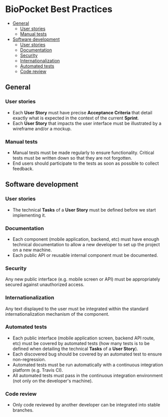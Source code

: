 # BioPocket Best Practices

<!-- START doctoc generated TOC please keep comment here to allow auto update -->
<!-- DON'T EDIT THIS SECTION, INSTEAD RE-RUN doctoc TO UPDATE -->


- [General](#general)
  - [User stories](#user-stories)
  - [Manual tests](#manual-tests)
- [Software development](#software-development)
  - [User stories](#user-stories-1)
  - [Documentation](#documentation)
  - [Security](#security)
  - [Internationalization](#internationalization)
  - [Automated tests](#automated-tests)
  - [Code review](#code-review)

<!-- END doctoc generated TOC please keep comment here to allow auto update -->



## General

### User stories

* Each **User Story** must have precise **Acceptance Criteria** that detail exactly what is expected in the context of the current **Sprint**.
* Each **User Story** that impacts the user interface must be illustrated by a wireframe and/or a mockup.

### Manual tests

* Manual tests must be made regularly to ensure functionality.
  Critical tests must be written down so that they are not forgotten.
* End users should participate to the tests as soon as possible to collect feedback.



## Software development

### User stories

* The technical **Tasks** of a **User Story** must be defined before we start implementing it.

### Documentation

* Each component (mobile application, backend, etc) must have enough technical documentation to allow a new developer to set up the project on a new machine.
* Each public API or reusable internal component must be documented.

### Security

Any new public interface (e.g. mobile screen or API) must be appropriately secured against unauthorized access.

### Internationalization

Any text displayed to the user must be integrated within the standard internationalization mechanism of the component.

### Automated tests

* Each public interface (mobile application screen, backend API route, etc) must be covered by automated tests (how many tests is to be defined when detailing the technical **Tasks** of a **User Story**).
* Each discovered bug should be covered by an automated test to ensure non-regression.
* Automated tests must be run automatically with a continuous integration platform (e.g. Travis CI).
* All automated tests must pass in the continuous integration environment (not only on the developer's machine).

### Code review

* Only code reviewed by another developer can be integrated into stable branches.
